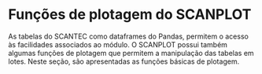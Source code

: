 # Funções de plotagem do SCANPLOT

As tabelas do SCANTEC como dataframes do Pandas, permitem o acesso às facilidades associados ao módulo. O SCANPLOT possui também algumas funções de plotagem que permitem a manipulação das tabelas em lotes. Neste seção, são apresentadas as funções básicas de plotagem.

